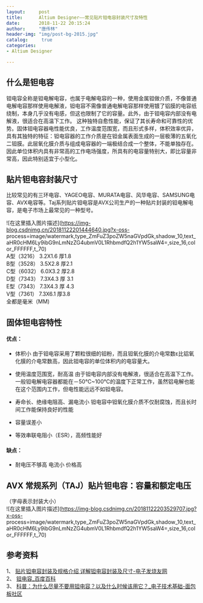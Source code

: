```yaml
---
layout:		post
title: 		Altium Designer——常见贴片钽电容封装尺寸及特性
date: 		2018-11-22 20:15:24
author:		"唐传林"
header-img: "img/post-bg-2015.jpg"
catalog:	 true
categories:
- Altium Designer

---
```

##  什么是钽电容

钽电容全称是钽电解电容，也属于电解电容的一种，使用金属钽做介质，不像普通电解电容那样使用电解液，钽电容不需像普通电解电容那样使用镀了铝膜的电容纸绕制，本身几乎没有电感，但这也限制了它的容量。此外，由于钽电容内部没有电解液，很适合在高温下工作。
这种独特自愈性能，保证了其长寿命和可靠性的优势。固体钽电容器电性能优良，工作温度范围宽，而且形式多样，体积效率优异，具有其独特的特征：钽电容器的工作介质是在钽金属表面生成的一层极薄的五氧化二钽膜。此层氧化膜介质与组成电容器的一端极结合成一个整体，不能单独存在。因此单位体积内具有非常高的工作电场强度，所具有的电容量特别大，即比容量非常高，因此特别适宜于小型化。

##  贴片钽电容封装尺寸

比较常见的有三环电容、YAGEO电容、MURATA电容、风华电容、SAMSUNG电容、AVX电容等。Taj系列贴片钽电容是AVX公司生产的一种贴片封装的钽电解电容，是电子市场上最常见的一种型号。

![在这里插入图片描述](https://img-blog.csdnimg.cn/20181122201444640.jpg?x-oss-
process=image/watermark,type_ZmFuZ3poZW5naGVpdGk,shadow_10,text_aHR0cHM6Ly9ibG9nLmNzZG4ubmV0L1RhbmdfQ2h1YW5saW4=,size_16,color_FFFFFF,t_70)  
A型（3216） 3.2X1.6 厚1.8  
B型（3528） 3.5X2.8 厚2.1  
C型（6032） 6.0X3.2 厚2.8  
D型（7343） 7.3X4.3 厚 3.1  
E型（7343） 7.3X4.3 厚 4.3  
V型（7361） 7.3X6.1 厚3.8  
全都是毫米（MM)

##  固体钽电容特性

####  优点：

  * 体积小 由于钽电容采用了颗粒很细的钽粉，而且钽氧化膜的介电常数ε比铝氧化膜的介电常数高，因此钽电容的单位体积内的电容量大。 

  * 使用温度范围宽，耐高温 由于钽电容内部没有电解液，很适合在高温下工作。一般钽电解电容器都能在－50℃~100℃的温度下正常工作，虽然铝电解也能在这个范围内工作，但电性能远远不如钽电容。 

  * 寿命长、绝缘电阻高、漏电流小 钽电容中钽氧化膜介质不仅耐腐蚀，而且长时间工作能保持良好的性能 

  * 容量误差小 

  * 等效串联电阻小（ESR），高频性能好 

####  缺点：

  * 耐电压不够高 电流小 价格高 

##  AVX 常规系列（TAJ）贴片钽电容：容量和额定电压

（字母表示封装大小）  
![在这里插入图片描述](https://img-blog.csdnimg.cn/20181122203529707.jpg?x-oss-
process=image/watermark,type_ZmFuZ3poZW5naGVpdGk,shadow_10,text_aHR0cHM6Ly9ibG9nLmNzZG4ubmV0L1RhbmdfQ2h1YW5saW4=,size_16,color_FFFFFF,t_70)

##  参考资料

1、 [ 贴片钽电容封装及规格介绍 详解钽电容封装及尺寸-电子发烧友网
](http://m.elecfans.com/article/728153.html)  
2、 [ 钽电容_百度百科
](https://baike.baidu.com/item/%E9%92%BD%E7%94%B5%E5%AE%B9/4580792)  
3、 [ 科普：为什么尽量不要用钽电容？以及什么时候该用它？_电子技术基础-面包板社区
](https://forum.mianbaoban.cn/topic/63694_1_1.html)

